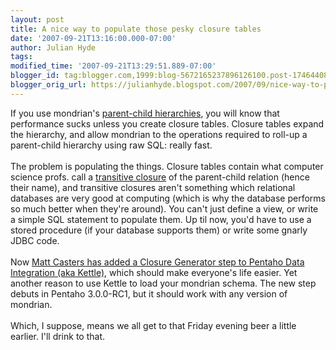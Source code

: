 ```yaml
---
layout: post
title: A nice way to populate those pesky closure tables
date: '2007-09-21T13:16:00.000-07:00'
author: Julian Hyde
tags: 
modified_time: '2007-09-21T13:29:51.889-07:00'
blogger_id: tag:blogger.com,1999:blog-5672165237896126100.post-1746440897589685236
blogger_orig_url: https://julianhyde.blogspot.com/2007/09/nice-way-to-populate-those-pesky.html
---
```


If you use mondrian's <a href="http://mondrian.pentaho.org/documentation/schema.php#Parent_child_hierarchies">parent-child hierarchies</a>, you will know that performance sucks unless you create closure tables. Closure tables expand the hierarchy, and allow mondrian to the operations required to roll-up a parent-child hierarchy using raw SQL: really fast.<br /><br />The problem is populating the things. Closure tables contain what computer science profs. call a <a href="http://en.wikipedia.org/wiki/Transitive_closure">transitive closure</a> of the parent-child relation (hence their name), and transitive closures aren't something which relational databases are very good at computing (which is why the database performs so much better when they're around). You can't just define a view, or write a simple SQL statement to populate them. Up til now, you'd have to use a stored procedure (if your database supports them) or write some gnarly JDBC code.<br /><br />Now <a href="http://wiki.pentaho.org/display/EAI/Closure+Generator">Matt Casters has added a Closure Generator step to Pentaho Data Integration (aka Kettle)</a>, which should make everyone's life easier. Yet another reason to use Kettle to load your mondrian schema. The new step debuts in Pentaho 3.0.0-RC1, but it should work with any version of mondrian.<br /><br />Which, I suppose, means we all get to that Friday evening beer a little earlier. I'll drink to that.